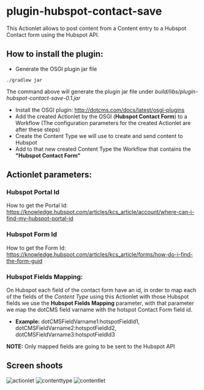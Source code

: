# plugin-hubspot-contact-save

This Actionlet allows to post content from a Content entry to a Hubspot Contact form using the Hubspot API.

## How to install the plugin:
 * Generate the OSGI plugin jar file
 ```
 ./gradlew jar
 ```
 The command above will generate the plugin jar file under *build/libs/plugin-hubspot-contact-save-0.1.jar*
 * Install the OSGI plugin: http://dotcms.com/docs/latest/osgi-plugins
 * Add the created Actionlet by the OSGI (**Hubspot Contact Form**) to a Workflow (The configuration parameters for the
 created Actionlet are after these steps)
 * Create the Content Type we will use to create and send content to Hubspot
 * Add to that new created Content Type the Workflow that contains the **"Hubspot Contact Form"**

## Actionlet parameters:

### Hubspot Portal Id
How to get the Portal Id: https://knowledge.hubspot.com/articles/kcs_article/account/where-can-i-find-my-hubspot-portal-id

### Hubspot Form Id
How to get the Form Id: https://knowledge.hubspot.com/articles/kcs_article/forms/how-do-i-find-the-form-guid

### Hubspot Fields Mapping:
On Hubspot each field of the contact form have an id, in order to map each of the fields of the *Content Type* using this Actionlet with those Hubspot fields we use the **Hubspot Fields Mapping** parameter, with that parameter we map the dotCMS field varname with the hotspot Contact Form field id.

* **Example:**
dotCMSFieldVarname1:hotspotFieldId1, dotCMSFieldVarname2:hotspotFieldId2, dotCMSFieldVarname3:hotspotFieldId3

**NOTE:** Only mapped fields are going to be sent to the Hubspot API

## Screen shoots
![actionlet](https://cloud.githubusercontent.com/assets/923947/17302614/3d0dddfe-57da-11e6-9715-16ffdf9d0fa9.png)
![contenttype](https://cloud.githubusercontent.com/assets/923947/17302611/3c6dff78-57da-11e6-9df4-9bd523c5e07f.png)
![contentlet](https://cloud.githubusercontent.com/assets/923947/17302612/3c6fade6-57da-11e6-8071-2bd5fd22212a.png)
